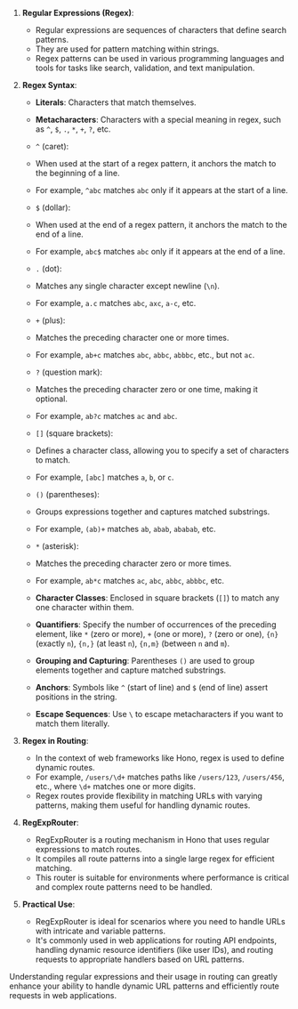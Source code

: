 
1. **Regular Expressions (Regex)**:
   - Regular expressions are sequences of characters that define search patterns.
   - They are used for pattern matching within strings.
   - Regex patterns can be used in various programming languages and tools for tasks like search, validation, and text manipulation.

2. **Regex Syntax**:
   - **Literals**: Characters that match themselves.
   - **Metacharacters**: Characters with a special meaning in regex, such as `^`, `$`, `.`, `*`, `+`, `?`, etc.
   - `^` (caret):
	- When used at the start of a regex pattern, it anchors the match to the beginning of a line.
	- For example, `^abc` matches `abc` only if it appears at the start of a line.
   - `$` (dollar):
	- When used at the end of a regex pattern, it anchors the match to the end of a line.
	- For example, `abc$` matches `abc` only if it appears at the end of a line.
   - `.` (dot):
	- Matches any single character except newline (`\n`).
	- For example, `a.c` matches `abc`, `axc`, `a-c`, etc.
   - `+` (plus):
	- Matches the preceding character one or more times.
	- For example, `ab+c` matches `abc`, `abbc`, `abbbc`, etc., but not `ac`.
   - `?` (question mark):
	- Matches the preceding character zero or one time, making it optional.
	- For example, `ab?c` matches `ac` and `abc`.
   - `[]` (square brackets):
	- Defines a character class, allowing you to specify a set of characters to match.
	- For example, `[abc]` matches `a`, `b`, or `c`.
   - `()` (parentheses):
	- Groups expressions together and captures matched substrings.
	- For example, `(ab)+` matches `ab`, `abab`, `ababab`, etc.
   - `*` (asterisk):
	- Matches the preceding character zero or more times.
	- For example, `ab*c` matches `ac`, `abc`, `abbc`, `abbbc`, etc.

   - **Character Classes**: Enclosed in square brackets (`[]`) to match any one character within them.
   - **Quantifiers**: Specify the number of occurrences of the preceding element, like `*` (zero or more), `+` (one or more), `?` (zero or one), `{n}` (exactly `n`), `{n,}` (at least `n`), `{n,m}` (between `n` and `m`).
   - **Grouping and Capturing**: Parentheses `()` are used to group elements together and capture matched substrings.
   - **Anchors**: Symbols like `^` (start of line) and `$` (end of line) assert positions in the string.
   - **Escape Sequences**: Use `\` to escape metacharacters if you want to match them literally.

3. **Regex in Routing**:
   - In the context of web frameworks like Hono, regex is used to define dynamic routes.
   - For example, `/users/\d+` matches paths like `/users/123`, `/users/456`, etc., where `\d+` matches one or more digits.
   - Regex routes provide flexibility in matching URLs with varying patterns, making them useful for handling dynamic routes.

4. **RegExpRouter**:
   - RegExpRouter is a routing mechanism in Hono that uses regular expressions to match routes.
   - It compiles all route patterns into a single large regex for efficient matching.
   - This router is suitable for environments where performance is critical and complex route patterns need to be handled.

5. **Practical Use**:
   - RegExpRouter is ideal for scenarios where you need to handle URLs with intricate and variable patterns.
   - It's commonly used in web applications for routing API endpoints, handling dynamic resource identifiers (like user IDs), and routing requests to appropriate handlers based on URL patterns.

Understanding regular expressions and their usage in routing can greatly enhance your ability to handle dynamic URL patterns and efficiently route requests in web applications.